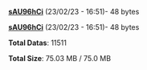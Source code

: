 [**sAU96hCi**](/data/sAU96hCi.txt) (23/02/23 - 16:51)- 48 bytes

[**sAU96hCi**](/data/sAU96hCi.txt) (23/02/23 - 16:51)- 48 bytes

**Total Datas**: 11511

**Total Size**: 75.03 MB / 75.0 MB